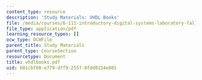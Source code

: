```yaml
---
content_type: resource
description: 'Study Materials: VHDL Books'
file: /media/courses/6-111-introductory-digital-systems-laboratory-fall-2002/601cbf08e779dff925570fdd0134e801_vhdlbooks.pdf
file_type: application/pdf
learning_resource_types: []
ocw_type: OCWFile
parent_title: Study Materials
parent_type: CourseSection
resourcetype: Document
title: vhdlbooks.pdf
uid: 601cbf08-e779-dff9-2557-0fdd0134e801
---
```

